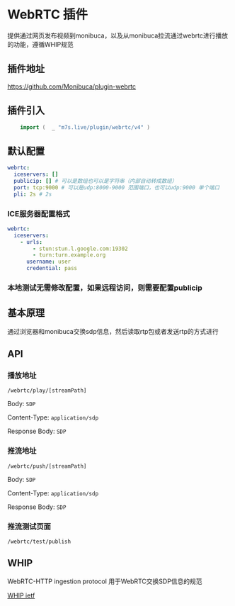 # WebRTC 插件

提供通过网页发布视频到monibuca，以及从monibuca拉流通过webrtc进行播放的功能，遵循WHIP规范

## 插件地址

https://github.com/Monibuca/plugin-webrtc

## 插件引入
```go
    import (  _ "m7s.live/plugin/webrtc/v4" )
```

## 默认配置

```yaml
webrtc:
  iceservers: []
  publicip: [] # 可以是数组也可以是字符串（内部自动转成数组）
  port: tcp:9000 # 可以是udp:8000-9000 范围端口，也可以udp:9000 单个端口
  pli: 2s # 2s
```
### ICE服务器配置格式

```yaml
webrtc:
  iceservers:
    - urls: 
        - stun:stun.l.google.com:19302
        - turn:turn.example.org
      username: user
      credential: pass
```


### 本地测试无需修改配置，如果远程访问，则需要配置publicip

## 基本原理

通过浏览器和monibuca交换sdp信息，然后读取rtp包或者发送rtp的方式进行

## API

### 播放地址
`/webrtc/play/[streamPath]`

Body: `SDP`

Content-Type: `application/sdp`

Response Body: `SDP`

### 推流地址

`/webrtc/push/[streamPath]`

Body: `SDP`

Content-Type: `application/sdp`

Response Body: `SDP`

### 推流测试页面

`/webrtc/test/publish`

## WHIP
WebRTC-HTTP ingestion protocol
用于WebRTC交换SDP信息的规范

[WHIP ietf](https://datatracker.ietf.org/doc/html/draft-ietf-wish-whip-02)
